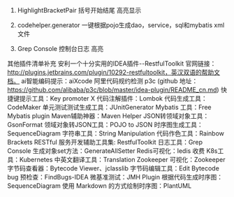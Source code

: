 1. HighlightBracketPair
括号开始结尾 高亮显示

2. codehelper.generator
一键根据pojo生成dao，service，sql和mybatis xml文件

3. Grep Console
控制台日志 高亮


其他插件清单补充
安利一个十分实用的IDEA插件--RestfulToolkit
官网链接：http://plugins.jetbrains.com/plugin/10292-restfultoolkit，英汉双语的帮助文档。
ai智能编码提示：aiXcode
阿里代码规约检测 p3c  (github 地址：https://github.com/alibaba/p3c/blob/master/idea-plugin/README_cn.md)
快捷键提示工具：Key promoter X
代码注解插件：Lombok
代码生成工具：CodeMaker
单元测试测试生成工具：JUnitGenerator
Mybatis 工具：Free Mybatis plugin
Maven辅助神器：Maven Helper
JSON转领域对象工具：GsonFormat
领域对象转JSON工具：POJO to JSON
时序图生成工具：SequenceDiagram
字符串工具：String Manipulation
代码作色工具：Rainbow Brackets
RESTful 服务开发辅助工具集: RestfulToolkit
日志工具：Grep Console
生成对象set方法：GenerateAllSetter
Redis可视化：Iedis  收费
K8s工具：Kubernetes
中英文翻译工具：Translation
Zookeeper 可视化：Zookeeper
字节码查看器：Bytecode Viewer、jclasslib
字节码编辑工具：Edit Bytecode
bug 预检查：FindBugs-IDEA
微基准测试：JMH Plugin
根据代码生成时序图：SequenceDiagram
使用 Markdown 的方式绘制时序图：PlantUML